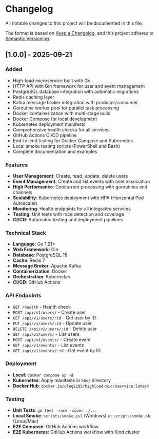 # Changelog

All notable changes to this project will be documented in this file.

The format is based on [Keep a Changelog](https://keepachangelog.com/en/1.0.0/),
and this project adheres to [Semantic Versioning](https://semver.org/spec/v2.0.0.html).

## [1.0.0] - 2025-09-21

### Added
- High-load microservice built with Go
- HTTP API with Gin framework for user and event management
- PostgreSQL database integration with automatic migrations
- Redis caching layer
- Kafka message broker integration with producer/consumer
- Goroutine worker pool for parallel task processing
- Docker containerization with multi-stage build
- Docker Compose for local development
- Kubernetes deployment manifests
- Comprehensive health checks for all services
- GitHub Actions CI/CD pipeline
- End-to-end testing for Docker Compose and Kubernetes
- Local smoke testing scripts (PowerShell and Bash)
- Complete documentation and examples

### Features
- **User Management**: Create, read, update, delete users
- **Event Management**: Create and list events with user association
- **High Performance**: Concurrent processing with goroutines and channels
- **Scalability**: Kubernetes deployment with HPA (Horizontal Pod Autoscaler)
- **Monitoring**: Health endpoints for all integrated services
- **Testing**: Unit tests with race detection and coverage
- **CI/CD**: Automated testing and deployment pipelines

### Technical Stack
- **Language**: Go 1.21+
- **Web Framework**: Gin
- **Database**: PostgreSQL 15
- **Cache**: Redis 7
- **Message Broker**: Apache Kafka
- **Containerization**: Docker
- **Orchestration**: Kubernetes
- **CI/CD**: GitHub Actions

### API Endpoints
- `GET /health` - Health check
- `POST /api/v1/users/` - Create user
- `GET /api/v1/users/:id` - Get user by ID
- `PUT /api/v1/users/:id` - Update user
- `DELETE /api/v1/users/:id` - Delete user
- `GET /api/v1/users/` - List users
- `POST /api/v1/events/` - Create event
- `GET /api/v1/events/` - List events
- `GET /api/v1/events/:id` - Get event by ID

### Deployment
- **Local**: `docker compose up -d`
- **Kubernetes**: Apply manifests in `k8s/` directory
- **Docker Hub**: `docker.io/oleg2195/highload-microservice:latest`

### Testing
- **Unit Tests**: `go test -race -cover ./...`
- **Local Smoke**: `scripts/smoke.ps1` (Windows) or `scripts/smoke.sh` (Linux/Mac)
- **E2E Compose**: GitHub Actions workflow
- **E2E Kubernetes**: GitHub Actions workflow with Kind cluster
